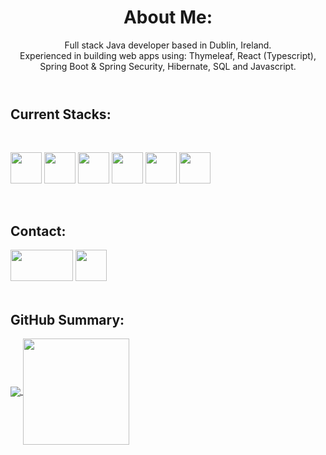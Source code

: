  <header>
        <h1>About Me:</h1>
        Full stack Java developer based in Dublin, Ireland. </br>
        Experienced in building web apps using: Thymeleaf,  React (Typescript), Spring Boot & Spring Security, Hibernate, SQL and
        Javascript.
    </header>

   <h2>Current Stacks:</h2>

   <div style="display: inline_block"><br>
        <p>
           <img src="https://cdn.jsdelivr.net/gh/devicons/devicon/icons/java/java-original-wordmark.svg" width="50"
                height="50" />
            <img src="https://cdn.jsdelivr.net/gh/devicons/devicon/icons/spring/spring-original-wordmark.svg" width="50"
                height="50" />
            <img src="https://cdn.jsdelivr.net/gh/devicons/devicon/icons/mysql/mysql-original.svg" width="50"
                height="50" />
            <img src="https://cdn.jsdelivr.net/gh/devicons/devicon/icons/react/react-original-wordmark.svg" width="50"
            height="50" />
            <img src="https://cdn.jsdelivr.net/gh/devicons/devicon/icons/javascript/javascript-original.svg" width="50"
                height="50" />
            <img src="https://cdn.jsdelivr.net/gh/devicons/devicon/icons/typescript/typescript-original.svg" width="50"
                height="50" />
        </p>
    </div>
    </br>
    
   <h2>Contact:</h2>
   <div>
        <a href="https://www.linkedin.com/in/niall-j-murray/" target="_blank"><img
                src="https://upload.wikimedia.org/wikipedia/commons/b/b1/LinkedIn_Logo_2013_%282%29.svg" width="100"
                height="50"></a>
        <a href="mailto: niall_murray@outlook.com">
            <img src="https://upload.wikimedia.org/wikipedia/commons/d/df/Microsoft_Office_Outlook_%282018%E2%80%93present%29.svg"
                width="50" height="50"></a>
        </br>
    </div>
</br>
<h2>GitHub Summary:</h2>
   <div>
        <a href="https://github.com/Niall-J-Murray">
            <img align="center"
                src="https://github-readme-stats.vercel.app/api?username=Niall-J-Murray&show_icons=true&theme=transparent&include_all_commits=true&count_private=true&hide=issues" />
            <img align="center" height="170"
              src="https://github-readme-stats.vercel.app/api/top-langs/?username=Niall-J-Murray&layout=compact&langs_count=16&theme=dark"
             />
        </a>
   </div>
 <!--   
 <div>
  <img align="center"
                src="https://github-readme-stats.vercel.app/api?username=Niall-J-Murray&show_icons=true&theme=transparent&include_all_commits=true&count_private=true&hide=issues" />
      [![Anurag's GitHub stats](https://github-readme-stats.vercel.app/api?username=Niall-J-Murray)](https://github.com/anuraghazra/github-readme-stats)
 </div>  
   -->
